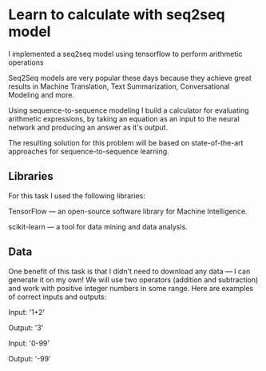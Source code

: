 # Learn to calculate with seq2seq model
I implemented a seq2seq model using tensorflow to perform arithmetic operations 

Seq2Seq models are very popular these days because they achieve great results in Machine Translation, Text Summarization, Conversational Modeling and more.

Using sequence-to-sequence modeling I build a calculator for evaluating arithmetic expressions, by taking an equation as an input to the neural network and producing an answer as it's output.

The resulting solution for this problem will be based on state-of-the-art approaches for sequence-to-sequence learning.

## Libraries
For this task I used the following libraries:

TensorFlow — an open-source software library for Machine Intelligence.

scikit-learn — a tool for data mining and data analysis.

## Data
One benefit of this task is that I didn't need to download any data — I can generate it on my own! We will use two operators (addition and subtraction) and work with positive integer numbers in some range. Here are examples of correct inputs and outputs:

Input: '1+2'

Output: '3'

Input: '0-99'

Output: '-99'


